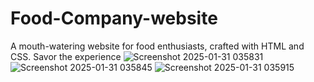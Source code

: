# Food-Company-website
A mouth-watering website for food enthusiasts, crafted with HTML and CSS. Savor the experience
![Screenshot 2025-01-31 035831](https://github.com/user-attachments/assets/4039c3b3-3c5b-4b5f-81fd-3f8f05ef0dad)
![Screenshot 2025-01-31 035845](https://github.com/user-attachments/assets/c9976471-4582-45f1-89d8-5d64fdf48189)
![Screenshot 2025-01-31 035915](https://github.com/user-attachments/assets/a45df14b-9e26-43ca-9421-fa4161171125)
